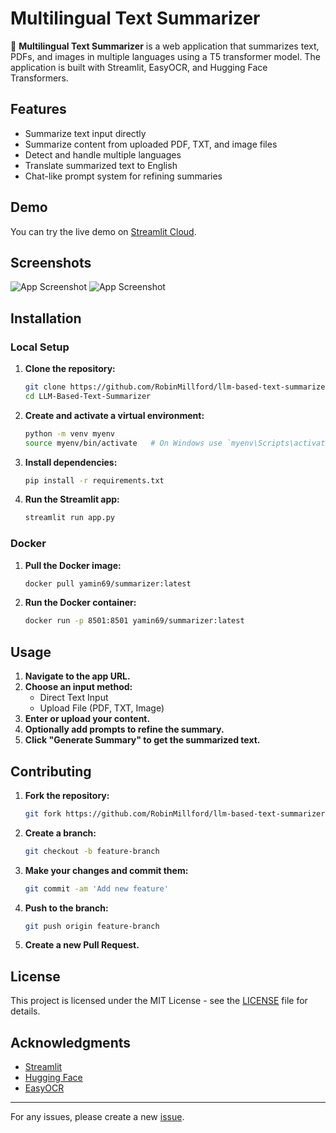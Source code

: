 # Multilingual Text Summarizer

📝 **Multilingual Text Summarizer** is a web application that summarizes text, PDFs, and images in multiple languages using a T5 transformer model. The application is built with Streamlit, EasyOCR, and Hugging Face Transformers.

## Features

- Summarize text input directly
- Summarize content from uploaded PDF, TXT, and image files
- Detect and handle multiple languages
- Translate summarized text to English
- Chat-like prompt system for refining summaries

## Demo

You can try the live demo on [Streamlit Cloud](https://llm-based-text-summarizer.streamlit.app/).

## Screenshots

![App Screenshot](https://github.com/RobinMillford/LLM-Based-Text-Summarizer/blob/main/LLM1.png)
![App Screenshot](https://github.com/RobinMillford/LLM-Based-Text-Summarizer/blob/main/LLM2.png)

## Installation

### Local Setup

1. **Clone the repository:**

    ```sh
    git clone https://github.com/RobinMillford/llm-based-text-summarizer.git
    cd LLM-Based-Text-Summarizer
    ```

2. **Create and activate a virtual environment:**

    ```sh
    python -m venv myenv
    source myenv/bin/activate   # On Windows use `myenv\Scripts\activate`
    ```

3. **Install dependencies:**

    ```sh
    pip install -r requirements.txt
    ```

4. **Run the Streamlit app:**

    ```sh
    streamlit run app.py
    ```

### Docker

1. **Pull the Docker image:**

    ```sh
    docker pull yamin69/summarizer:latest
    ```

2. **Run the Docker container:**

    ```sh
    docker run -p 8501:8501 yamin69/summarizer:latest
    ```

## Usage

1. **Navigate to the app URL.**
2. **Choose an input method:**
    - Direct Text Input
    - Upload File (PDF, TXT, Image)
3. **Enter or upload your content.**
4. **Optionally add prompts to refine the summary.**
5. **Click "Generate Summary" to get the summarized text.**

## Contributing

1. **Fork the repository:**

    ```sh
    git fork https://github.com/RobinMillford/llm-based-text-summarizer.git
    ```

2. **Create a branch:**

    ```sh
    git checkout -b feature-branch
    ```

3. **Make your changes and commit them:**

    ```sh
    git commit -am 'Add new feature'
    ```

4. **Push to the branch:**

    ```sh
    git push origin feature-branch
    ```

5. **Create a new Pull Request.**

## License

This project is licensed under the MIT License - see the [LICENSE](LICENSE) file for details.

## Acknowledgments

- [Streamlit](https://streamlit.io)
- [Hugging Face](https://huggingface.co)
- [EasyOCR](https://github.com/JaidedAI/EasyOCR)

---

For any issues, please create a new [issue](https://github.com/RobinMillford/LLM-Based-Text-Summarizer/issues).
